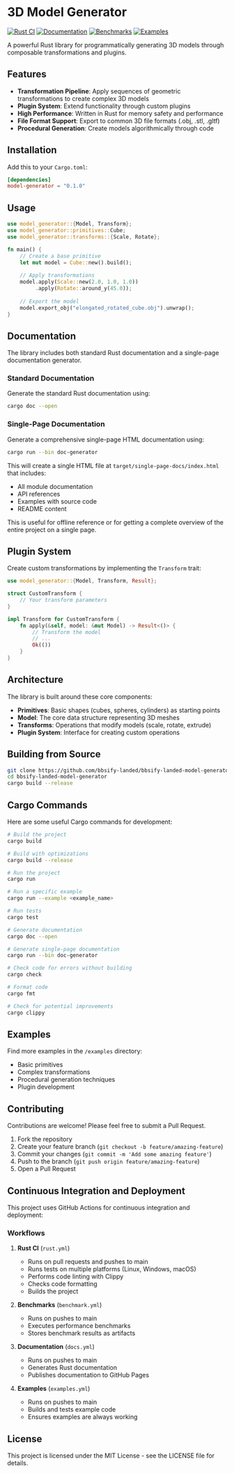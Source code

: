 # 3D Model Generator

[![Rust CI](https://github.com/bbsify-landed/bbsify-landed-model-generator/actions/workflows/rust.yml/badge.svg)](https://github.com/bbsify-landed/bbsify-landed-model-generator/actions/workflows/rust.yml)
[![Documentation](https://github.com/bbsify-landed/bbsify-landed-model-generator/actions/workflows/docs.yml/badge.svg)](https://github.com/bbsify-landed/bbsify-landed-model-generator/actions/workflows/docs.yml)
[![Benchmarks](https://github.com/bbsify-landed/bbsify-landed-model-generator/actions/workflows/benchmark.yml/badge.svg)](https://github.com/bbsify-landed/bbsify-landed-model-generator/actions/workflows/benchmark.yml)
[![Examples](https://github.com/bbsify-landed/bbsify-landed-model-generator/actions/workflows/examples.yml/badge.svg)](https://github.com/bbsify-landed/bbsify-landed-model-generator/actions/workflows/examples.yml)

A powerful Rust library for programmatically generating 3D models through composable transformations and plugins.

## Features

- **Transformation Pipeline**: Apply sequences of geometric transformations to create complex 3D models
- **Plugin System**: Extend functionality through custom plugins
- **High Performance**: Written in Rust for memory safety and performance
- **File Format Support**: Export to common 3D file formats (.obj, .stl, .gltf)
- **Procedural Generation**: Create models algorithmically through code

## Installation

Add this to your `Cargo.toml`:

```toml
[dependencies]
model-generator = "0.1.0"
```

## Usage

```rust
use model_generator::{Model, Transform};
use model_generator::primitives::Cube;
use model_generator::transforms::{Scale, Rotate};

fn main() {
    // Create a base primitive
    let mut model = Cube::new().build();
    
    // Apply transformations
    model.apply(Scale::new(2.0, 1.0, 1.0))
         .apply(Rotate::around_y(45.0));
    
    // Export the model
    model.export_obj("elongated_rotated_cube.obj").unwrap();
}
```

## Documentation

The library includes both standard Rust documentation and a single-page documentation generator.

### Standard Documentation

Generate the standard Rust documentation using:

```bash
cargo doc --open
```

### Single-Page Documentation

Generate a comprehensive single-page HTML documentation using:

```bash
cargo run --bin doc-generator
```

This will create a single HTML file at `target/single-page-docs/index.html` that includes:
- All module documentation
- API references
- Examples with source code
- README content

This is useful for offline reference or for getting a complete overview of the entire project on a single page.

## Plugin System

Create custom transformations by implementing the `Transform` trait:

```rust
use model_generator::{Model, Transform, Result};

struct CustomTransform {
    // Your transform parameters
}

impl Transform for CustomTransform {
    fn apply(&self, model: &mut Model) -> Result<()> {
        // Transform the model
        // ...
        Ok(())
    }
}
```

## Architecture

The library is built around these core components:

- **Primitives**: Basic shapes (cubes, spheres, cylinders) as starting points
- **Model**: The core data structure representing 3D meshes
- **Transforms**: Operations that modify models (scale, rotate, extrude)
- **Plugin System**: Interface for creating custom operations

## Building from Source

```bash
git clone https://github.com/bbsify-landed/bbsify-landed-model-generator.git
cd bbsify-landed-model-generator
cargo build --release
```

## Cargo Commands

Here are some useful Cargo commands for development:

```bash
# Build the project
cargo build

# Build with optimizations
cargo build --release

# Run the project
cargo run

# Run a specific example
cargo run --example <example_name>

# Run tests
cargo test

# Generate documentation
cargo doc --open

# Generate single-page documentation
cargo run --bin doc-generator

# Check code for errors without building
cargo check

# Format code
cargo fmt

# Check for potential improvements
cargo clippy
```

## Examples

Find more examples in the `/examples` directory:

- Basic primitives
- Complex transformations
- Procedural generation techniques
- Plugin development

## Contributing

Contributions are welcome! Please feel free to submit a Pull Request.

1. Fork the repository
2. Create your feature branch (`git checkout -b feature/amazing-feature`)
3. Commit your changes (`git commit -m 'Add some amazing feature'`)
4. Push to the branch (`git push origin feature/amazing-feature`)
5. Open a Pull Request 

## Continuous Integration and Deployment

This project uses GitHub Actions for continuous integration and deployment:

### Workflows

1. **Rust CI** (`rust.yml`)
   - Runs on pull requests and pushes to main
   - Runs tests on multiple platforms (Linux, Windows, macOS)
   - Performs code linting with Clippy
   - Checks code formatting
   - Builds the project

2. **Benchmarks** (`benchmark.yml`)
   - Runs on pushes to main
   - Executes performance benchmarks
   - Stores benchmark results as artifacts

3. **Documentation** (`docs.yml`)
   - Runs on pushes to main
   - Generates Rust documentation
   - Publishes documentation to GitHub Pages

4. **Examples** (`examples.yml`)
   - Runs on pushes to main
   - Builds and tests example code
   - Ensures examples are always working

## License

This project is licensed under the MIT License - see the LICENSE file for details.